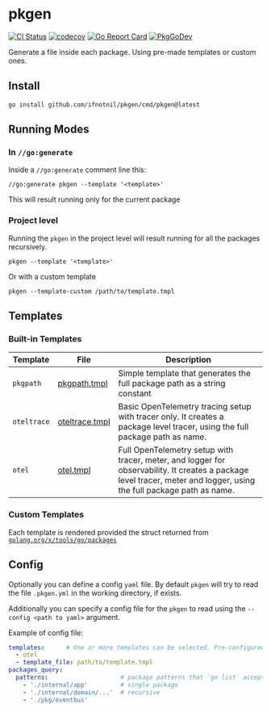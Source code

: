 # pkgen
[![CI Status](https://github.com/ifnotnil/pkgen/actions/workflows/ci.yml/badge.svg?branch=main)](https://github.com/ifnotnil/pkgen/actions/workflows/ci.yml)
[![codecov](https://codecov.io/gh/ifnotnil/pkgen/graph/badge.svg?token=c0O5dL2fpQ)](https://codecov.io/gh/ifnotnil/pkgen)
[![Go Report Card](https://goreportcard.com/badge/github.com/ifnotnil/pkgen)](https://goreportcard.com/report/github.com/ifnotnil/pkgen)
[![PkgGoDev](https://pkg.go.dev/badge/github.com/ifnotnil/pkgen)](https://pkg.go.dev/github.com/ifnotnil/pkgen)

Generate a file inside each package. Using pre-made templates or custom ones.

## Install
```shell
go install github.com/ifnotnil/pkgen/cmd/pkgen@latest
```

## Running Modes

### In `//go:generate`
Inside a `//go:generate` comment line this:

```golang
//go:generate pkgen --template '<template>'
```

This will result running only for the current package



### Project level
Running the `pkgen` in the project level will result running for all the packages recursively.

```shell
pkgen --template '<template>'
```

Or with a custom template

```shell
pkgen --template-custom /path/to/template.tmpl
```

## Templates

### Built-in Templates

| Template    | File                                       | Description |
|-------------|--------------------------------------------|-------------|
| `pkgpath`   | [pkgpath.tmpl](templates/pkgpath.tmpl)     | Simple template that generates the full package path as a string constant |
| `oteltrace` | [oteltrace.tmpl](templates/oteltrace.tmpl) | Basic OpenTelemetry tracing setup with tracer only. It creates a package level tracer, using the full package path as name. |
| `otel`      | [otel.tmpl](templates/otel.tmpl)           | Full OpenTelemetry setup with tracer, meter, and logger for observability. It creates a package level tracer, meter and logger, using the full package path as name. |

### Custom Templates

Each template is rendered provided the struct returned from [`golang.org/x/tools/go/packages`](https://github.com/golang/tools/blob/8866876b956fadd4905eb7f49d5d5301d0bc7644/go/packages/packages.go#L419)


## Config

Optionally you can define a config `yaml` file. By default `pkgen` will try to read the file `.pkgen.yml` in the working directory, if exists.

Additionally you can specify a config file for the `pkgen` to read using the `--config <path to yaml>` argument.

Example of config file:

```yaml
templates:      # One or more templates can be selected. Pre-configured or custom templates can be selected.
  - otel
  - template_file: path/to/template.tmpl
packages_query:
  patterns:                    # package patterns that `go list` accepts. Default value is `./...`
    - './internal/app'         # single package
    - './internal/domain/...'  # recursive
    - './pkg/eventbus'
```
